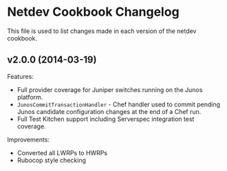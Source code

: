 Netdev Cookbook Changelog
=========================
This file is used to list changes made in each version of the netdev cookbook.

v2.0.0 (2014-03-19)
-------------------
Features:
 - Full provider coverage for Juniper switches running on the Junos platform.
 - `JunosCommitTransactionHandler` - Chef handler used to commit pending Junos
    candidate configuration changes at the end of a Chef run.
 - Full Test Kitchen support including Serverspec integration test coverage.

Improvements:
  - Converted all LWRPs to HWRPs
  - Rubocop style checking
